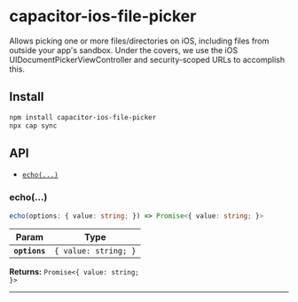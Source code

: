# capacitor-ios-file-picker

Allows picking one or more files/directories on iOS, including files from outside your app's sandbox. Under the covers, we use the iOS UIDocumentPickerViewController and security-scoped URLs to accomplish this.

## Install

```bash
npm install capacitor-ios-file-picker
npx cap sync
```

## API

<docgen-index>

* [`echo(...)`](#echo)

</docgen-index>

<docgen-api>
<!--Update the source file JSDoc comments and rerun docgen to update the docs below-->

### echo(...)

```typescript
echo(options: { value: string; }) => Promise<{ value: string; }>
```

| Param         | Type                            |
| ------------- | ------------------------------- |
| **`options`** | <code>{ value: string; }</code> |

**Returns:** <code>Promise&lt;{ value: string; }&gt;</code>

--------------------

</docgen-api>
